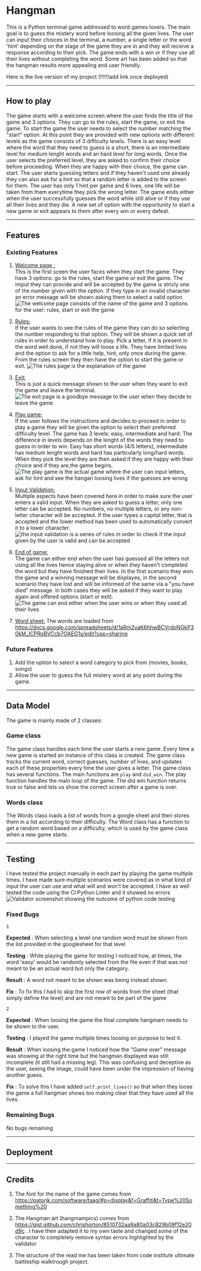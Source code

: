# Hangman 

This is a Python terminal game addressed to word games lovers. The main goal is to guess the mistery word before loosing all the given lives. The user can input their choices in the terminal, a number, a single letter or the word 'hint' depending on the stage of the game they are in and they will receive a response according to their pick. The game ends with a win or if they use all their lives without completing the word. Some art  has been added so that the hangman results more appealing and user friendly. 

Here is the live version of my project (!!!!!!add link once deployed)

___
## How to play

The game starts with a welcome screen where the user finds the title of the game and 3 options. They can go to the rules, start the game, or exit the game. To start the game the user needs to select the number matching the "start" option. At this point they are provided with new options with different levels as the game consists of 3 difficulty levels. There is an easy level where the word that they need to guess is a short, there is an intermediate level for medium lenght words and an hard level for long words. Once the user selects the preferred level, they are asked to confirm their choice before proceeding. When they are happy with their choice, the game can start. The user starts guessing letters and if they haven't used one already they can also ask for a hint so that a random letter is added to the screen for them. The user has only 1 hint per game and 6 lives, one life will be taken from them everytime they pick the wrong letter. The game ends either when the user successfully guesses the word while still alive or if they use all their lives and they die. A new set of option with the opportunity to start a new game or exit appears to them after every win or every defeat. 

___
## Features

### Existing Features
1. <u>Welcome page :</u><br>
This is the first sceen the user faces when they start the game. They have 3 options: go to the rules, start the game or exit the game. The imput they can provide and will be accepted by the game is stricly one of the number given with the option. If they type in an invalid character an error message will be shown asking them to select a valid option
![The welcome page consists of the name of the game and 3 options for the user: rules, start or exit the game](images/hangman_welcome.png)

2. <u>Rules:</u><br>
If the user wants to see the rules of the game they can do so selecting the number responding to that option. They will be shown a quick set of rules in order to understand how to play. Pick a letter, if it is present in the word well done, if not they will loose a life. They have limited lives and the option to ask for a little help, hint, only once during the game. From the rules screen they then have the option to start the game or exit.
![The rules page is the explanation of the game](images/hangman_rules.png)

3. <u>Exit:</u><br>
This is just a quick message shown to the user when they want to exit the game and leave the terminal. 
![The exit page is a goodbye message to the user when they decide to leave the game](images/hangman_exit.png)

4. <u>Play game:</u><br>
If the user follows the instructions and decides to proceed in order to play a game they will be given the option to select their preferred difficulty level. The game has 3 levels: easy, intermediate and hard. The difference in levels depends on the lenght of the words they need to guess in order to win. Easy has short words (4/5 letters), intermediate has medium lenght words and hard has particularly long/hard words. When they pick the level they are then asked if they are happy with their choice and if they are,the game begins. 
![The play game is the actual game where the user can input letters, ask for hint and see the hangan loosing lives if the guesses are wrong](images/hangman_start_game.png)

5. <u>Input Validation:</u><br>
Multiple aspects have been covered here in order to make sure the user enters a valid input. When they are asked to guess a letter, only one letter can be accepted. No numbers, no multiple letters, or any non-letter character will be accepted. If the user types a capital letter, that is accepted and the lower method has been used to automatically convert it to a lower character. 
![the input validation is a series of rules in order to check if the input given by the user is valid and can be accepted](images/hangman_input_validation.png)

6. <u>End of game:</u><br>
The game can either end when the user has guessed all the letters not using all the lives hence staying alive or when they haven't completed the word but they have finished their lives. In the first scenario they won the game and a winning message will be displayes, in the second scenario they have lost and will be informed of the same via a "you have died" message. In both cases they will be asked if they want to play again and offered options (start or exit). 
![The game can end either when the user wins or when they used all their lives](images/hangman_win_loose.png)

7. <u>Word sheet:</u>
The words are loaded from https://docs.google.com/spreadsheets/d/1aRm2vaK6hhwBCVrdoNGkP30kM_ICPRoBVCcb7OAEG1s/edit?usp=sharing 

### Future Features
1. Add the option to select a word category to pick from (movies, books, songs)
2. Allow the user to guess the full mistery word at any point during the game. 

___
## Data Model

The game is mainly made of 2 classes: 

### Game class
The game class handles each time the user starts a new game. Every time a new game is started an instance of this class is created. The game class tracks the current word, correct guesses, number of lives, and updates each of these properties every time the user gives a letter. The game class has several functions. The main functions are `play` and `did_win`. The play function handles the main loop of the game. The did win function returns true or false and lets us show the correct screen after a game is over. 
### Words class
The Words class loads a list of words from a google sheet and then stores them in a list according to their difficulty. The Word class has a function to get a random word based on a difficulty, which is used by the game class when a new game starts. 
___
## Testing
I have tested the project manually in each part by playing the game multiple times. I have made sure multiple scenarios were covered as in what kind of input the user can use and what will and won't be accepted.
I have as well tested the code using the CI Python Linter and it showed no errors ![Validator screenshot showing the outcome of python code testing](images/Hangman_validator.png)

### Fixed Bugs
`1`

**Expected** :
When selecting a level one random word must be shown from the list provided in the googlesheet for that level

**Testing** :
While playing the game for testing I noticed how, at times, the word 'easy' would be randomly selected from the file even if that was not meant to be an actual word but only the category.  

**Result** :
A word not meant to be shown was being instead shown. 

**Fix** :
To fix this I had to skip the first row of words from the sheet (that simply define the level) and are not meant to be part of the game

`2`

**Expected** :
When loosing the game the final complete hangmam needs to be shown to the user. 

**Testing** :
I played the game multiple times loosing on purpose to test it.  

**Result** :
When loosing the game I noticed how the "Game over" message was showing at the right time but the hangman displayed was still incomplete (it still had a missing leg). This was confusing and deceptive as the user, seeing the image, could have been under the impression of having another guess. 

**Fix** :
To solve this I have added `self.print_lives()` so that when they loose the game a full hangman shows too making clear that they have used all the lives. 


### Remaining Bugs 
No bugs remaining

___
## Deployment
___
## Credits

1. The font for the name of the game comes from https://patorjk.com/software/taag/#p=display&f=Graffiti&t=Type%20Something%20

2. The Hangman art (hangmampics) comes from https://gist.github.com/chrishorton/8510732aa9a80a03c829b09f12e20d9c . 
I have then adapted it to my own taste and changed some of the character to completely remove syntax errors highlighted by the validator

3. The structure of the read me has been taken from code institute ultimate battleship walktrough project.